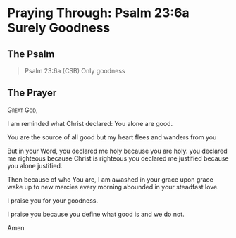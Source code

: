 # Praying Through: Psalm 23:6a Surely Goodness

## The Psalm

>Psalm 23:6a (CSB) Only goodness

## The Prayer

<div style="font-variant: small-caps;">
Great God,
</div>


I am reminded what Christ declared:
You alone are good.

You are the source of all good
but my heart flees and wanders from you

But in your Word,
  you declared me holy
  because you are holy.
  you declared me righteous
  because Christ is righteous
  you declared me justified
  because you alone justified.

Then because of who You are,
  I am awashed in your grace upon grace
  wake up to new mercies every morning
  abounded in your steadfast love.

I praise you for your goodness.

I praise you
  because you define what good is
  and we do not.

Amen
